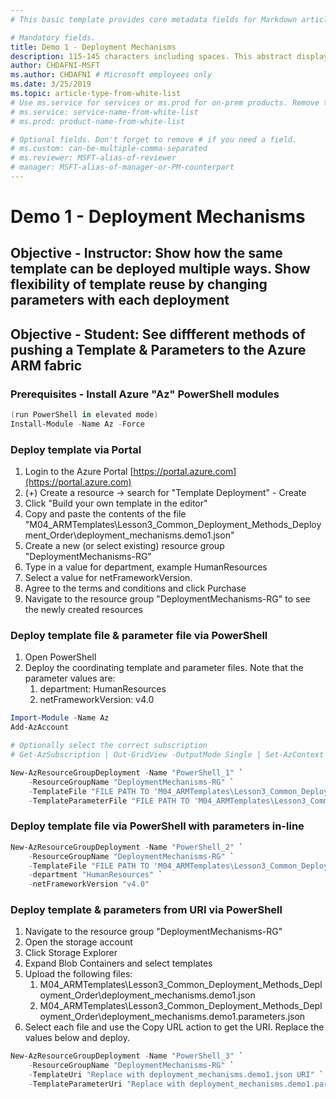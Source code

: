 ```yaml
---
# This basic template provides core metadata fields for Markdown articles on docs.microsoft.com.

# Mandatory fields.
title: Demo 1 - Deployment Mechanisms
description: 115-145 characters including spaces. This abstract displays in the search result.
author: CHDAFNI-MSFT
ms.author: CHDAFNI # Microsoft employees only
ms.date: 3/25/2019
ms.topic: article-type-from-white-list
# Use ms.service for services or ms.prod for on-prem products. Remove the # before the relevant field.
# ms.service: service-name-from-white-list
# ms.prod: product-name-from-white-list

# Optional fields. Don't forget to remove # if you need a field.
# ms.custom: can-be-multiple-comma-separated
# ms.reviewer: MSFT-alias-of-reviewer
# manager: MSFT-alias-of-manager-or-PM-counterpart
---
```

# Demo 1 - Deployment Mechanisms

## Objective - Instructor: Show how the same template can be deployed multiple ways. Show flexibility of template reuse by changing parameters with each deployment

## Objective - Student: See diffferent methods of pushing a Template & Parameters to the Azure ARM fabric

### Prerequisites - Install Azure "Az" PowerShell modules

 ```PowerShell
(run PowerShell in elevated mode)
Install-Module -Name Az -Force
```

### Deploy template via Portal

1. Login to the Azure Portal [https://portal.azure.com](https://portal.azure.com)
1. (+) Create a resource -> search for "Template Deployment" - Create
1. Click "Build your own template in the editor"
1. Copy and paste the contents of the file "M04_ARMTemplates\Lesson3_Common_Deployment_Methods_Deployment_Order\deployment_mechanisms.demo1.json"
1. Create a new (or select existing) resource group "DeploymentMechanisms-RG"
1. Type in a value for department, example HumanResources
1. Select a value for netFrameworkVersion.
1. Agree to the terms and conditions and click Purchase
1. Navigate to the resource group "DeploymentMechanisms-RG" to see the newly created resources

### Deploy template file & parameter file via PowerShell

1. Open PowerShell
1. Deploy the coordinating template and parameter files. Note that the parameter values are:
    1. department: HumanResources
    1. netFrameworkVersion: v4.0

```PowerShell
Import-Module -Name Az
Add-AzAccount

# Optionally select the correct subscription
# Get-AzSubscription | Out-GridView -OutputMode Single | Set-AzContext

New-AzResourceGroupDeployment -Name "PowerShell_1" `
    -ResourceGroupName "DeploymentMechanisms-RG" `
    -TemplateFile "FILE PATH TO 'M04_ARMTemplates\Lesson3_Common_Deployment_Methods_Deployment_Order\deployment_mechanisms.demo1.json' " `
    -TemplateParameterFile "FILE PATH TO 'M04_ARMTemplates\Lesson3_Common_Deployment_Methods_Deployment_Order\deployment_mechanisms.demo1.parameters.json' "
```

### Deploy template file via PowerShell with parameters in-line
```PowerShell
New-AzResourceGroupDeployment -Name "PowerShell_2" `
    -ResourceGroupName "DeploymentMechanisms-RG" `
    -TemplateFile "FILE PATH TO 'M04_ARMTemplates\Lesson3_Common_Deployment_Methods_Deployment_Order\deployment_mechanisms.demo1.json' " `
    -department "HumanResources" `
    -netFrameworkVersion "v4.0"
```

### Deploy template & parameters from URI via PowerShell

1. Navigate to the resource group "DeploymentMechanisms-RG"
1. Open the storage account
1. Click Storage Explorer
1. Expand Blob Containers and select templates
1. Upload the following files:
    1. M04_ARMTemplates\Lesson3_Common_Deployment_Methods_Deployment_Order\deployment_mechanisms.demo1.json
    1. M04_ARMTemplates\Lesson3_Common_Deployment_Methods_Deployment_Order\deployment_mechanisms.demo1.parameters.json
1. Select each file and use the Copy URL action to get the URI. Replace the values below and deploy.

```PowerShell
New-AzResourceGroupDeployment -Name "PowerShell_3" `
    -ResourceGroupName "DeploymentMechanisms-RG" `
    -TemplateUri "Replace with deployment_mechanisms.demo1.json URI" `
    -TemplateParameterUri "Replace with deployment_mechanisms.demo1.parameters.json URI"
```